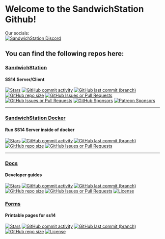 # Welcome to the SandwichStation Github!
Our socials:  
<a target="_blank" href="https://discord.gg/Z6JvtKw6tp"><img src="https://dcbadge.limes.pink/api/server/Z6JvtKw6tp?refresh=true" alt="SandwichStation Discord" /></a>
## You can find the following repos here:
### [SandwichStation](https://github.com/SandwichStation/SandwichStation)
#### SS14 Server/Client
[![Stars](https://img.shields.io/github/stars/SandwichStation/SandwichStation.svg)](https://github.com/SandwichStation/SandwichStation/stargazers)
[![GitHub commit activity](https://img.shields.io/github/commit-activity/m/SandwichStation/SandwichStation)](https://github.com/SandwichStation/SandwichStation)
[![GitHub last commit (branch)](https://img.shields.io/github/last-commit/SandwichStation/SandwichStation/master)](https://github.com/SandwichStation/SandwichStation)
[![GitHub repo size](https://img.shields.io/github/repo-size/SandwichStation/SandwichStation)](https://github.com/SandwichStation/SandwichStation)
[![GitHub Issues or Pull Requests](https://img.shields.io/github/issues-raw/SandwichStation/SandwichStation)](https://github.com/SandwichStation/SandwichStation/issues)
[![GitHub Issues or Pull Requests](https://img.shields.io/github/issues-pr/SandwichStation/SandwichStation)](https://github.com/SandwichStation/SandwichStation/pulls)
[![GitHub Sponsors](https://img.shields.io/github/sponsors/B3CKDOOR?label=GitHub%20Sponsors)](https://github.com/sponsors/B3CKDOOR)
[![Patreon Sponsors](https://img.shields.io/badge/dynamic/json?url=https%3A%2F%2Fwww.patreon.com%2Fapi%2Fcampaigns%2F14394644&query=data.attributes.patron_count&suffix=%20Patrons&color=FF5441&label=Patreon&logo=Patreon&logoColor=FF5441)](https://patreon.com/SandwichStation)
<!--[![License](https://img.shields.io/github/license/SandwichStation/SandwichStation.svg)](https://github.com/SandwichStation/SandwichStation/blob/master/LICENSE)-->
<!--[![Downloads](https://img.shields.io/github/downloads/SandwichStation/SandwichStation/total.svg)](https://github.com/SandwichStation/SandwichStation/releases/latest)-->
<!--[![Release](https://img.shields.io/github/release/SandwichStation/SandwichStation.svg)](https://github.com/SandwichStation/SandwichStation/releases/latest)-->
---
### [SandwichStation Docker](https://github.com/SandwichStation/SandwichStation-Docker)
#### Run SS14 Server inside of docker
[![Stars](https://img.shields.io/github/stars/SandwichStation/SandwichStation-Docker.svg)](https://github.com/SandwichStation/SandwichStation-Docker/stargazers)
[![GitHub commit activity](https://img.shields.io/github/commit-activity/m/SandwichStation/SandwichStation-Docker)](https://github.com/SandwichStation/SandwichStation-Docker/)
[![GitHub last commit (branch)](https://img.shields.io/github/last-commit/SandwichStation/SandwichStation-Docker/main)](https://github.com/SandwichStation/SandwichStation-Docker/)
[![GitHub repo size](https://img.shields.io/github/repo-size/SandwichStation/SandwichStation-Docker)](https://github.com/SandwichStation/SandwichStation-Docker/)
[![GitHub Issues or Pull Requests](https://img.shields.io/github/issues-raw/SandwichStation/SandwichStation-Docker)](https://github.com/SandwichStation/SandwichStation-Docker/issues)
<!--[![License](https://img.shields.io/github/license/SandwichStation/SandwichStation-Docker.svg)](https://github.com/SandwichStation/SandwichStation-Docker/blob/master/LICENSE)-->
<!--[![Downloads](https://img.shields.io/github/downloads/SandwichStation/SandwichStation-Docker/total.svg)](https://github.com/SandwichStation/SandwichStation-Docker/releases/latest)-->
---
### [Docs](https://github.com/SandwichStation/docs)
#### Developer guides
[![Stars](https://img.shields.io/github/stars/SandwichStation/docs.svg)](https://github.com/SandwichStation/docs/stargazers)
[![GitHub commit activity](https://img.shields.io/github/commit-activity/m/SandwichStation/docs)](https://github.com/SandwichStation/docs/)
[![GitHub last commit (branch)](https://img.shields.io/github/last-commit/SandwichStation/docs/main)](https://github.com/SandwichStation/docs/)
[![GitHub repo size](https://img.shields.io/github/repo-size/SandwichStation/docs)](https://github.com/SandwichStation/docs/)
[![GitHub Issues or Pull Requests](https://img.shields.io/github/issues-pr/SandwichStation/docs)](https://github.com/SandwichStation/docs/pulls)
[![License](https://img.shields.io/github/license/SandwichStation/docs.svg)](https://github.com/SandwichStation/docs/blob/master/LICENSE)
<!--[![Downloads](https://img.shields.io/github/downloads/SandwichStation/docs/total.svg)](https://github.com/SandwichStation/docs/releases/latest)-->
### [Forms](https://github.com/SandwichStation/ss14-forms-txt)
#### Printable pages for ss14
[![Stars](https://img.shields.io/github/stars/SandwichStation/ss14-forms-txt.svg)](https://github.com/SandwichStation/wiki/stargazers)
[![GitHub commit activity](https://img.shields.io/github/commit-activity/m/SandwichStation/ss14-forms-txt)](https://github.com/SandwichStation/ss14-forms-txt/)
[![GitHub last commit (branch)](https://img.shields.io/github/last-commit/SandwichStation/ss14-forms-txt/master)](https://github.com/SandwichStation/ss14-forms-txt/)
[![GitHub repo size](https://img.shields.io/github/repo-size/SandwichStation/ss14-forms-txt)](https://github.com/SandwichStation/ss14-forms-txt/)
[![License](https://img.shields.io/github/license/SandwichStation/ss14-forms-txt.svg)](https://github.com/SandwichStation/ss14-forms-txt/blob/master/LICENSE)
<!--[![Downloads](https://img.shields.io/github/downloads/SandwichStation/ss14-forms-txt/total.svg)](https://github.com/SandwichStation/ss14-forms-txt/releases/latest)-->
